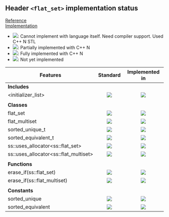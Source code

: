 ## Header `<flat_set>` implementation status

[Reference](https://en.cppreference.com/w/cpp/header/flat_set)  
[Implementation](../ss/include/ss/flat_set.h)

* ![](https://img.shields.io/badge/C%2B%2B-N-red): Cannot implement with language itself. Need compiler support. Used C++ N STL
* ![](https://img.shields.io/badge/C%2B%2B-N-blue): Partially implemented with C++ N
* ![](https://img.shields.io/badge/C%2B%2B-N-green): Fully implemented with C++ N
* ![][notyet]: Not yet implemented

| Features                                     | Standard             | Implemented in                    |
|----------------------------------------------|:--------------------:|:---------------------------------:|
| **Includes**                                 |                      |                                   |
| \<initializer_list>                          | ![][cpp11]           | ![][notyet]                       |
|                                              |                      |                                   |
| **Classes**                                  |                      |                                   |
| flat_set                                     | ![][cpp23]           | ![][notyet]                       |
| flat_multiset                                | ![][cpp23]           | ![][notyet]                       |
| sorted_unique_t                              | ![][cpp23]           | ![][notyet]                       |
| sorted_equivalent_t                          | ![][cpp23]           | ![][notyet]                       |
| ss::uses_allocator\<ss::flat_set>            | ![][cpp23]           | ![][notyet]                       |
| ss::uses_allocator\<ss::flat_multiset>       | ![][cpp23]           | ![][notyet]                       |
|                                              |                      |                                   |
| **Functions**                                |                      |                                   |
| erase_if(ss::flat_set)                       | ![][cpp23]           | ![][notyet]                       |
| erase_if(ss::flat_multiset)                  | ![][cpp23]           | ![][notyet]                       |
|                                              |                      |                                   |
| **Constants**                                |                      |                                   |
| sorted_unique                                | ![][cpp23]           | ![][notyet]                       |
| sorted_equivalent                            | ![][cpp23]           | ![][notyet]                       |


<!--
	C++11: 1	| 0
	C++23: 10	| 0

	Total: 11	| 0-->

[notyet]: https://img.shields.io/badge/Not_yet-orange
[removed]: https://img.shields.io/badge/Removed-red
[legacy]: https://img.shields.io/badge/legacy-grey

[cppno11]: https://img.shields.io/badge/C%2B%2B-11-red
[cppno14]: https://img.shields.io/badge/C%2B%2B-14-red
[cppno17]: https://img.shields.io/badge/C%2B%2B-17-red
[cppno20]: https://img.shields.io/badge/C%2B%2B-20-red
[cppno23]: https://img.shields.io/badge/C%2B%2B-23-red

[cpppt11]: https://img.shields.io/badge/C%2B%2B-11-blue
[cpppt14]: https://img.shields.io/badge/C%2B%2B-14-blue
[cpppt17]: https://img.shields.io/badge/C%2B%2B-17-blue
[cpppt20]: https://img.shields.io/badge/C%2B%2B-20-blue
[cpppt23]: https://img.shields.io/badge/C%2B%2B-23-blue

[cpp11]: https://img.shields.io/badge/C%2B%2B-11-green
[cpp14]: https://img.shields.io/badge/C%2B%2B-14-green
[cpp17]: https://img.shields.io/badge/C%2B%2B-17-green
[cpp20]: https://img.shields.io/badge/C%2B%2B-20-green
[cpp23]: https://img.shields.io/badge/C%2B%2B-23-green
